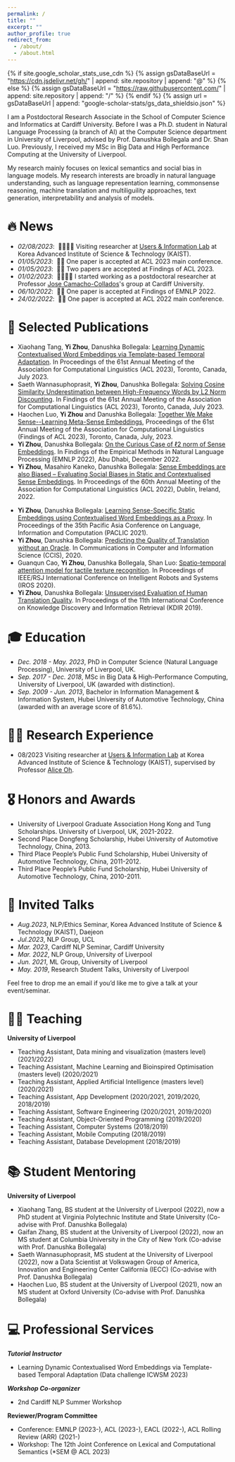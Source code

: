 ```yaml
---
permalink: /
title: ""
excerpt: ""
author_profile: true
redirect_from: 
  - /about/
  - /about.html
---
```


{% if site.google_scholar_stats_use_cdn %}
{% assign gsDataBaseUrl = "https://cdn.jsdelivr.net/gh/" | append: site.repository | append: "@" %}
{% else %}
{% assign gsDataBaseUrl = "https://raw.githubusercontent.com/" | append: site.repository | append: "/" %}
{% endif %}
{% assign url = gsDataBaseUrl | append: "google-scholar-stats/gs_data_shieldsio.json" %}

<span class='anchor' id='about-me'></span>

I am a Postdoctoral Research Associate in the School of Computer Science and Informatics at Cardiff University. Before I was a Ph.D. student in Natural Language Processing (a branch of AI) at the Computer Science department in University of Liverpool, advised by Prof. Danushka Bollegala and Dr. Shan Luo. Previously, I received my MSc in Big Data and High Performance Computing at the University of Liverpool.

My research mainly focuses on lexical semantics and social bias in language models. My research interests are broadly in natural language understanding, such as language representation learning, commonsense reasoning, machine translation and multiliguility approaches, text generation, interpretability and analysis of models.


# 🔥 News
- *02/08/2023*: &nbsp;👩‍💻👩‍💻 Visiting researcher at [Users & Information Lab](https://uilab.kr/) at Korea Advanced Institute of Science & Technology (KAIST).
- *01/05/2023*: &nbsp;🎉🎉 One paper is accepted at ACL 2023 main conference.
- *01/05/2023*: &nbsp;🎉🎉 Two papers are accepted at Findings of ACL 2023.
- *01/02/2023*: &nbsp;👩‍💻👩‍💻 I started working as a postdoctoral researcher at Professor [Jose Camacho-Collados](http://josecamachocollados.com/)'s group at Cardiff University.
- *06/10/2022*: &nbsp;🎉🎉 One paper is accepted at Findings of EMNLP 2022. 
- *24/02/2022*: &nbsp;🎉🎉 One paper is accepted at ACL 2022 main conference. 
<!-- - *2022.02*: &nbsp;🎉🎉 Lorem ipsum dolor sit amet, consectetur adipiscing elit. Vivamus ornare aliquet ipsum, ac tempus justo dapibus sit amet.  -->


# 📝 Selected Publications 

<!-- <div class='paper-box'><div class='paper-box-image'><div><div class="badge">CVPR 2016</div><img src='images/500x300.png' alt="sym" width="100%"></div></div>
<div class='paper-box-text' markdown="1"> -->
- Xiaohang Tang, **Yi Zhou**, Danushka Bollegala: [Learning Dynamic Contextualised Word Embeddings via Template-based Temporal Adaptation](https://aclanthology.org/2023.acl-long.520/). In Proceedings of the 61st Annual Meeting of the Association for Computational Linguistics (ACL 2023), Toronto, Canada, July 2023.
- Saeth Wannasuphoprasit, **Yi Zhou**, Danushka Bollegala: [Solving Cosine Similarity Underestimation between High-Frequency Words by L2 Norm Discounting](https://aclanthology.org/2023.findings-acl.550/). In Findings of the 61st Annual Meeting of the Association for Computational Linguistics (ACL 2023), Toronto, Canada, July 2023.
- Haochen Luo, **Yi Zhou** and Danushka Bollegala: [Together We Make Sense--Learning Meta-Sense Embeddings](https://aclanthology.org/2023.findings-acl.165/), Proceedings of the 61st Annual Meeting of the Association for Computational Linguistics (Findings of ACL 2023), Toronto, Canada, July, 2023.
- **Yi Zhou**, Danushka Bollegala: [On the Curious Case of ℓ2 norm of Sense Embeddings](https://aclanthology.org/2022.findings-emnlp.190/). In Findings of the Empirical Methods in Natural Language Processing (EMNLP 2022), Abu Dhabi, December 2022.
- **Yi Zhou**, Masahiro Kaneko, Danushka Bollegala: [Sense Embeddings are also Biased – Evaluating Social Biases in Static and Contextualised Sense Embeddings](https://aclanthology.org/2022.acl-long.135/). In Proceedings of the 60th Annual Meeting of the Association for Computational Linguistics (ACL 2022), Dublin, Ireland, 2022.

<!-- [**Project**](https://scholar.google.com/citations?view_op=view_citation&hl=zh-CN&user=DhtAFkwAAAAJ&citation_for_view=DhtAFkwAAAAJ:ALROH1vI_8AC) <strong><span class='show_paper_citations' data='DhtAFkwAAAAJ:ALROH1vI_8AC'></span></strong>
- Lorem ipsum dolor sit amet, consectetur adipiscing elit. Vivamus ornare aliquet ipsum, ac tempus justo dapibus sit amet. 
</div>
</div> -->

- **Yi Zhou**, Danushka Bollegala: [Learning Sense-Specific Static Embeddings using Contextualised Word Embeddings as a Proxy](https://aclanthology.org/2021.paclic-1.52.pdf). In Proceedings of the 35th Pacific Asia Conference on Language, Information and Computation (PACLIC 2021).
- **Yi Zhou**, Danushka Bollegala: [Predicting the Quality of Translation without an Oracle](https://link.springer.com/chapter/10.1007/978-3-030-66196-0_1). In Communications in Computer and Information Science (CCIS), 2020.
- Guanqun Cao, **Yi Zhou**, Danushka Bollegala, Shan Luo: [Spatio-temporal attention model for tactile texture recognition](https://arxiv.org/abs/2008.04442). In Proceedings of IEEE/RSJ International Conference on Intelligent Robots and Systems (IROS 2020).
- **Yi Zhou**, Danushka Bollegala: [Unsupervised Evaluation of Human Translation Quality](https://www.researchgate.net/publication/336226160_Unsupervised_Evaluation_of_Human_Translation_Quality). In Proceedings of the 11th International Conference on Knowledge Discovery and Information Retrieval (KDIR 2019).

# 🎓 Education
- *Dec. 2018 - May. 2023*, PhD in Computer Science (Natural Language Processing), University of Liverpool, UK. 
- *Sep. 2017 - Dec. 2018*, MSc in Big Data & High-Performance Computing, University of Liverpool, UK (awarded with distinction). 
- *Sep. 2009 - Jun. 2013*, Bachelor in Information Management & Information System, Hubei University of Automotive Technology, China (awarded with an average score of 81.6%). 

# 👩‍🔬 Research Experience
- 08/2023 Visiting researcher at [Users & Information Lab](https://uilab.kr/) at Korea Advanced Institute of Science & Technology (KAIST), supervised by Professor [Alice Oh](https://aliceoh9.github.io/).

# 🎖️ Honors and Awards
- University of Liverpool Graduate Association Hong Kong and Tung Scholarships. University of Liverpool, UK, 2021-2022. 
- Second Place Dongfeng Scholarship, Hubei University of Automotive Technology, China, 2013.
- Third Place People’s Public Fund Scholarship, Hubei University of Automotive Technology, China, 2011-2012.
- Third Place People’s Public Fund Scholarship, Hubei University of Automotive Technology, China, 2010-2011. 

# 💬 Invited Talks
- *Aug.2023*, NLP/Ethics Seminar, Korea Advanced Institute of Science & Technology (KAIST), Daejeon
- *Jul.2023*, NLP Group, UCL
- *Mar. 2023*, Cardiff NLP Seminar, Cardiff University
- *Mar. 2022*, NLP Group, University of Liverpool
- *Jun. 2021*, ML Group, University of Liverpool
- *May. 2019*, Research Student Talks, University of Liverpool

Feel free to drop me an email if you’d like me to give a talk at your event/seminar. 

<!-- - *2021.03*, Lorem ipsum dolor sit amet, consectetur adipiscing elit. Vivamus ornare aliquet ipsum, ac tempus justo dapibus sit amet.  \| [\[video\]](https://github.com/) -->

# 👩‍🏫 Teaching  
**University of Liverpool**
- Teaching Assistant, Data mining and visualization (masters level) (2021/2022)
- Teaching Assistant, Machine Learning and Bioinspired Optimisation (masters level) (2020/2021)
- Teaching Assistant, Applied Artificial Intelligence (masters level) (2020/2021)
- Teaching Assistant, App Development (2020/2021, 2019/2020, 2018/2019)
- Teaching Assistant, Software Engineering (2020/2021, 2019/2020)
- Teaching Assistant, Object-Oriented Programming (2019/2020)
- Teaching Assistant, Computer Systems (2018/2019)
- Teaching Assistant, Mobile Computing (2018/2019)
- Teaching Assistant, Database Development (2018/2019)

# 📚 Student Mentoring  
**University of Liverpool**
- Xiaohang Tang, BS student at the University of Liverpool (2022), now a PhD student at Virginia Polytechnic Institute and State University (Co-advise with Prof. Danushka Bollegala)
- Gaifan Zhang, BS student at the University of Liverpool (2022), now an MS student at Columbia University in the City of New York (Co-advise with Prof. Danushka Bollegala)
- Saeth Wannasuphoprasit, MS student at the University of Liverpool (2022), now a Data Scientist at Volkswagen Group of America, Innovation and Engineering Center California (IECC) (Co-advise with Prof. Danushka Bollegala)
- Haochen Luo, BS student at the University of Liverpool (2021), now an MS student at Oxford University (Co-advise with Prof. Danushka Bollegala)
 
# 💻 Professional Services
***Tutorial Instructor***
- Learning Dynamic Contextualised Word Embeddings via Template-based Temporal Adaptation (Data challenge ICWSM 2023)

***Workshop Co-organizer***
- 2nd Cardiff NLP Summer Workshop

**Reviewer/Program Committee**
- Conference: EMNLP (2023-), ACL (2023-), EACL (2022-), ACL Rolling Review (ARR) (2021-)
- Workshop: The 12th Joint Conference on Lexical and Computational Semantics (*SEM @ ACL 2023)

